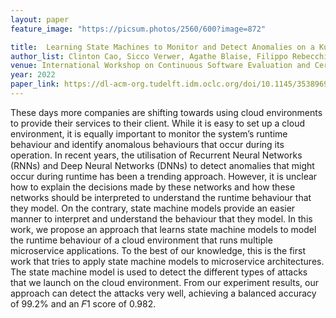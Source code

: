 ```yaml
---
layout: paper
feature_image: "https://picsum.photos/2560/600?image=872"

title:  Learning State Machines to Monitor and Detect Anomalies on a Kubernetes Cluster
author_list: Clinton Cao, Sicco Verwer, Agathe Blaise, Filippo Rebecchi
venue: International Workshop on Continuous Software Evaluation and Certification (IWCSEC) @ ARES
year: 2022
paper_link: https://dl-acm-org.tudelft.idm.oclc.org/doi/10.1145/3538969.3543810
---
```


These days more companies are shifting towards using cloud environments
to provide their services to their client. While it is easy
to set up a cloud environment, it is equally important to monitor
the system’s runtime behaviour and identify anomalous behaviours
that occur during its operation. In recent years, the utilisation
of Recurrent Neural Networks (RNNs) and Deep Neural
Networks (DNNs) to detect anomalies that might occur during runtime
has been a trending approach. However, it is unclear how to
explain the decisions made by these networks and how these networks
should be interpreted to understand the runtime behaviour
that they model. On the contrary, state machine models provide
an easier manner to interpret and understand the behaviour that
they model. In this work, we propose an approach that learns state
machine models to model the runtime behaviour of a cloud environment
that runs multiple microservice applications. To the best of our
knowledge, this is the first work that tries to apply state machine
models to microservice architectures. The state machine model is
used to detect the different types of attacks that we launch on the
cloud environment. From our experiment results, our approach can
detect the attacks very well, achieving a balanced accuracy of 99.2%
and an 𝐹1 score of 0.982.

